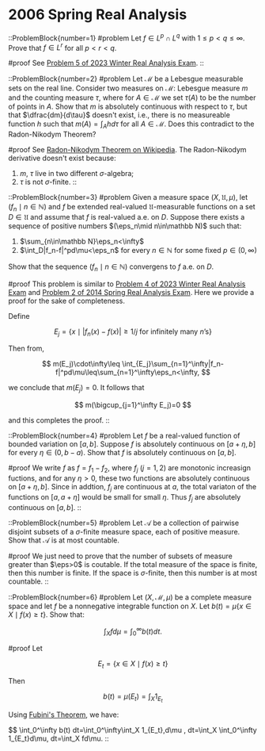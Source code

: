 # 2006 Spring Real Analysis

::ProblemBlock{number=1}
#problem
Let $f\in L^p\cap L^q$ with $1\leq p < q\leq\infty$. Prove that $f\in L^r$ for all $p < r < q$.

#proof
See [Problem 5 of 2023 Winter Real Analysis Exam](/posts/real-analysis/2023-spring/).
::

::ProblemBlock{number=2}
#problem
Let $\mathcal M$ be a Lebesgue measurable sets on the real line. Consider two measures on $\mathcal M$: Lebesgue measure $m$ and the counting measure $\tau$, where for $A\in\mathcal M$ we set $\tau(A)$ to be the number of points in $A$. Show that $m$ is absolutely continuous with respect to $\tau$, but that $\dfrac{dm}{d\tau}$ doesn't exist, i.e., there is no measureable function $h$ such that $m(A)=\int_A hd\tau$ for all $A\in\mathcal M$. Does this contradict to the Radon-Nikodym Theorem?

#proof
See [Radon-Nikodym Theorem on Wikipedia](https://en.wikipedia.org/wiki/Radon–Nikodym_theorem). The Radon-Nikodym derivative doesn't exist because:

1. $m$, $\tau$ live in two different $\sigma$-algebra;
2. $\tau$ is not $\sigma$-finite.
::

::ProblemBlock{number=3}
#problem
Given a measure space $(X,\mathfrak U,\mu)$, let $(f_n\mid n\in\mathbb N)$ and $f$ be extended real-valued $\mathfrak U$-measurable functions on a set $D\in\mathfrak U$ and assume that $f$ is real-valued a.e. on $D$. Suppose there exists a sequence of positive numbers $(\eps_n\mid n\in\mathbb N)$ such that:

1. $\sum_{n\in\mathbb N}\eps_n<\infty$
2. $\int_D|f_n-f|^pd\mu<\eps_n$ for every $n\in\mathbb N$ for some fixed $p\in(0,\infty)$

Show that the sequence $(f_n\mid n\in\mathbb N)$ convergens to $f$ a.e. on $D$.

#proof
This problem is similar to [Problem 4 of 2023 Winter Real Analysis Exam](/posts/real-analysis/2023-spring) and [Problem 2 of 2014 Spring Real Analysis Exam](/posts/real-analysis/2014-spring). Here we provide a proof for the sake of completeness.

Define

$$
E_j=\{x\mid |f_n(x)-f(x)|\geq 1/j \text{ for infinitely many $n$'s}\}
$$

Then from, 

$$
m(E_j)\cdot\infty\leq \int_{E_j}\sum_{n=1}^\infty|f_n-f|^pd\mu\leq\sum_{n=1}^\infty\eps_n<\infty,
$$

we conclude that $m(E_j)=0$. It follows that 

$$
m(\bigcup_{j=1}^\infty E_j)=0
$$ 

and this completes the proof.
::

::ProblemBlock{number=4}
#problem
Let $f$ be a real-valued function of bounded variation on $[a,b]$. Suppose $f$ is absolutely continuous on $[a+\eta,b]$ for every $\eta\in (0,b-a)$. Show that $f$ is absolutely continuous on $[a,b]$.

#proof
We write $f$ as $f=f_1-f_2$, where $f_j$ ($j=1,2$) are monotonic increasign fuctions, and for any $\eta>0$, these two functions are absolutely continuous on $[a+\eta,b]$. Since in addtion, $f_j$ are continuous at $a$, the total variaton of the functions on $[a,a+\eta]$ would be small for small $\eta$. Thus $f_j$ are absolutely continuous on $[a,b]$.
::

::ProblemBlock{number=5}
#problem
Let $\mathcal A$ be a collection of pairwise disjoint subsets of a $\sigma$-finite measure space, each of positive measure. Show that $\mathcal A$ is at most countable.

#proof
We just need to prove that the number of subsets of measure greater than $\eps>0$ is coutable. If the total measure of the space is finite, then this number is finite. If the space is $\sigma$-finite, then this number is at most countable.
::

::ProblemBlock{number=6}
#problem
Let $(X,\mathcal M,\mu)$ be a complete measure space and let $f$ be a nonnegative integrable function on $X$. Let $b(t)=\mu\{ x\in X\mid f(x)\geq t\}$. Show that:

$$
\int_X fd\mu=\int_0^\infty b(t)dt.
$$

#proof
Let

$$
E_t=\{ x\in X\mid f(x)\geq t\}
$$

Then

$$
b(t)=\mu(E_t)=\int_X 1_{E_t}
$$

Using [Fubini's Theorem](https://en.wikipedia.org/wiki/Fubini%27s_theorem), we have:

$$
\int_0^\infty b(t) dt=\int_0^\infty\int_X 1_{E_t}\,d\mu \, dt=\int_X \int_0^\infty 1_{E_t}d\mu\, dt=\int_X fd\mu.
::
